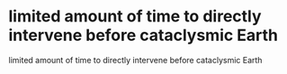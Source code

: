 # limited amount of time to directly intervene before cataclysmic Earth

limited amount of time to directly intervene before cataclysmic Earth